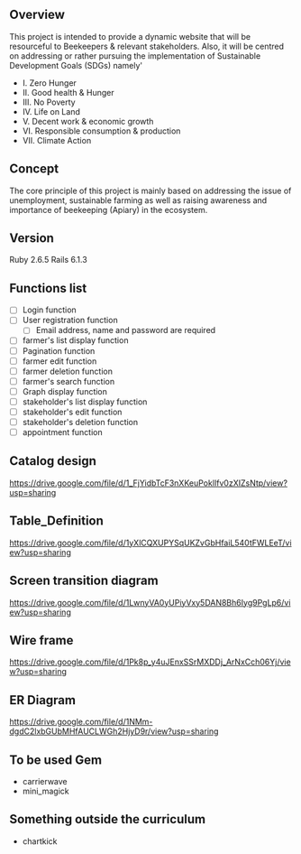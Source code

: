 ## Overview
This project is intended to provide a dynamic website
that will be resourceful to Beekeepers & relevant stakeholders.
Also, it will be centred on addressing or rather pursuing the implementation
of Sustainable Development Goals (SDGs) namely'
- I. Zero Hunger
- II. Good health & Hunger
- III. No Poverty
- IV. Life on Land
- V. Decent work & economic growth
- VI. Responsible consumption & production
- VII. Climate Action

## Concept
The core principle of this project is mainly based on addressing the issue of unemployment,
sustainable farming as well as raising awareness and importance of beekeeping (Apiary) in the ecosystem.

## Version
Ruby 2.6.5
Rails 6.1.3

## Functions list
- [ ] Login function
- [ ] User registration function
  - [ ] Email address, name and password are required
- [ ] farmer's list display function
- [ ] Pagination function
- [ ] farmer edit function
- [ ] farmer deletion function
- [ ] farmer's search function
- [ ] Graph display function
- [ ] stakeholder's list display function
- [ ] stakeholder's edit function
- [ ] stakeholder's deletion function
- [ ] appointment function

## Catalog design
https://drive.google.com/file/d/1_FjYidbTcF3nXKeuPoklIfv0zXIZsNtp/view?usp=sharing

## Table_Definition
https://drive.google.com/file/d/1yXlCQXUPYSqUKZvGbHfaiL540tFWLEeT/view?usp=sharing

## Screen transition diagram
https://drive.google.com/file/d/1LwnyVA0yUPiyVxy5DAN8Bh6Iyg9PgLp6/view?usp=sharing

## Wire frame
https://drive.google.com/file/d/1Pk8p_y4uJEnxSSrMXDDj_ArNxCch06Yj/view?usp=sharing

## ER Diagram
https://drive.google.com/file/d/1NMm-dgdC2lxbGUbMHfAUCLWGh2HjyD9r/view?usp=sharing

## To be used Gem
* carrierwave
* mini_magick

## Something outside the curriculum
* chartkick
